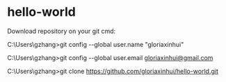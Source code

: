 # hello-world

Download repository on your git cmd:

C:\Users\gzhang>git config --global user.name "gloriaxinhui"

C:\Users\gzhang>git config --global user.email gloriaxinhui@gmail.com

C:\Users\gzhang>git clone https://github.com/gloriaxinhui/hello-world.git
